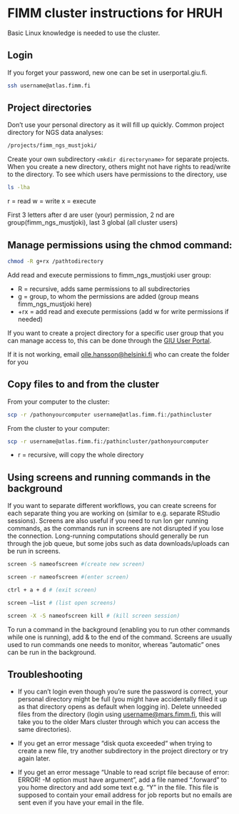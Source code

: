 # FIMM cluster instructions for HRUH
Basic Linux knowledge is needed to use the cluster.

## Login


If you forget your password, new one can be set in userportal.giu.fi.

```bash
ssh username@atlas.fimm.fi
```

## Project directories

Don’t use your personal directory as it will fill up quickly.
Common project directory for NGS data analyses:

```bash
/projects/fimm_ngs_mustjoki/
``` 

Create your own subdirectory `<mkdir directoryname>` for separate projects. When you create a new directory, others might not have rights to read/write to the directory. To see which users have permissions to the directory, use

```bash
ls -lha
``` 

r = read w = write x = execute

First 3 letters after d are user (your) permission, 2 nd are group(fimm_ngs_mustjoki), last 3 global (all cluster users)

## Manage permissions using the chmod command:

```bash
chmod -R g+rx /pathtodirectory 
```

Add read and execute permissions to fimm_ngs_mustjoki user group:

* R = recursive, adds same
permissions to all subdirectories
* g = group, to whom the permissions are added (group means fimm_ngs_mustjoki
here)
* +rx = add read and execute permissions (add w for write permissions if needed)

If you want to create a project directory for a specific user group that you can manage
access to, this can be done through the [GIU User Portal](userportal.giu.fi). 

If it is not working, email olle.hansson@helsinki.fi who can create the folder for you


## Copy files to and from the cluster
From your computer to the cluster:

```bash
scp -r /pathonyourcomputer username@atlas.fimm.fi:/pathincluster
```

From the cluster to your computer:

```bash
scp -r username@atlas.fimm.fi:/pathincluster/pathonyourcomputer
```

* r = recursive, will copy the whole directory


## Using screens and running commands in the background

If you want to separate different workflows, you can create screens for each separate thing
you are working on (similar to e.g. separate RStudio sessions). Screens are also useful if
you need to run lon
ger running commands, as the commands run in screens are not
disrupted if you lose the connection. Long-running computations should generally be run
through the job queue, but some jobs such as data downloads/uploads can be run in
screens.

```bash
screen -S nameofscreen #(create new screen)

screen -r nameofscreen #(enter screen)

ctrl + a + d # (exit screen)

screen –list # (list open screens)

screen -X -S nameofscreen kill # (kill screen session)
```
To run a command in the background (enabling you to run other commands while one is running), add & to the end of the command.
Screens are usually used to run commands one needs to monitor, whereas ”automatic” ones can be run in the background.


## Troubleshooting

* If you can’t login even though you’re sure the password is correct, your personal directory might be full (you might have accidentally filled it up as that directory opens as default when logging in). Delete unneeded files from the directory (login using username@mars.fimm.fi, this will take you to the older Mars cluster through which you can access the same directories). 

* If you get an error message “disk quota exceeded“ when trying to create a new file, try another subdirectory in the project directory or try again later. 

* If you get an error message “Unable to read script file because of error: ERROR! -M option must have argument”, add a file named “.forward” to you home directory and add some text e.g. “Y” in the file. This file is supposed to contain your email address for job reports but no emails are sent even if you have your email in the file.

